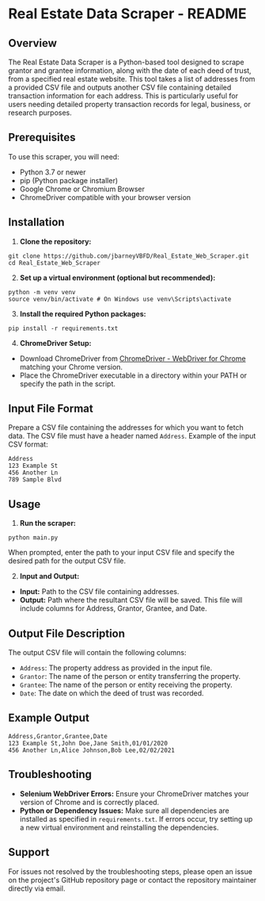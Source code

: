 # Real Estate Data Scraper - README

## Overview
The Real Estate Data Scraper is a Python-based tool designed to scrape grantor and grantee information, along with the date of each deed of trust, from a specified real estate website. This tool takes a list of addresses from a provided CSV file and outputs another CSV file containing detailed transaction information for each address. This is particularly useful for users needing detailed property transaction records for legal, business, or research purposes.

## Prerequisites
To use this scraper, you will need:
- Python 3.7 or newer
- pip (Python package installer)
- Google Chrome or Chromium Browser
- ChromeDriver compatible with your browser version

## Installation
1. **Clone the repository:**
```
git clone https://github.com/jbarneyVBFD/Real_Estate_Web_Scraper.git
cd Real_Estate_Web_Scraper
```


2. **Set up a virtual environment (optional but recommended):**
```
python -m venv venv
source venv/bin/activate # On Windows use venv\Scripts\activate
```


3. **Install the required Python packages:**
```
pip install -r requirements.txt
```


4. **ChromeDriver Setup:**
- Download ChromeDriver from [ChromeDriver - WebDriver for Chrome](https://sites.google.com/a/chromium.org/chromedriver/downloads) matching your Chrome version.
- Place the ChromeDriver executable in a directory within your PATH or specify the path in the script.

## Input File Format
Prepare a CSV file containing the addresses for which you want to fetch data. The CSV file must have a header named `Address`. Example of the input CSV format:
```
Address
123 Example St
456 Another Ln
789 Sample Blvd
```


## Usage
1. **Run the scraper:**
```
python main.py
```

When prompted, enter the path to your input CSV file and specify the desired path for the output CSV file.

2. **Input and Output:**
- **Input:** Path to the CSV file containing addresses.
- **Output:** Path where the resultant CSV file will be saved. This file will include columns for Address, Grantor, Grantee, and Date.

## Output File Description
The output CSV file will contain the following columns:
- `Address`: The property address as provided in the input file.
- `Grantor`: The name of the person or entity transferring the property.
- `Grantee`: The name of the person or entity receiving the property.
- `Date`: The date on which the deed of trust was recorded.

## Example Output
```
Address,Grantor,Grantee,Date
123 Example St,John Doe,Jane Smith,01/01/2020
456 Another Ln,Alice Johnson,Bob Lee,02/02/2021
```


## Troubleshooting
- **Selenium WebDriver Errors:** Ensure your ChromeDriver matches your version of Chrome and is correctly placed.
- **Python or Dependency Issues:** Make sure all dependencies are installed as specified in `requirements.txt`. If errors occur, try setting up a new virtual environment and reinstalling the dependencies.

## Support
For issues not resolved by the troubleshooting steps, please open an issue on the project's GitHub repository page or contact the repository maintainer directly via email.